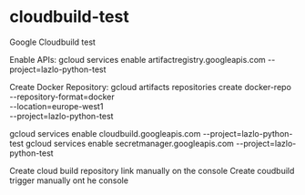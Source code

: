 # cloudbuild-test
Google Cloudbuild test

Enable APIs:
gcloud services enable artifactregistry.googleapis.com --project=lazlo-python-test

Create Docker Repository:
gcloud artifacts repositories create docker-repo \
    --repository-format=docker \
    --location=europe-west1 \
    --project=lazlo-python-test

gcloud services enable cloudbuild.googleapis.com --project=lazlo-python-test
gcloud services enable secretmanager.googleapis.com --project=lazlo-python-test

Create cloud build repository link manually on the console
Create coudbuild trigger manually ont he console

